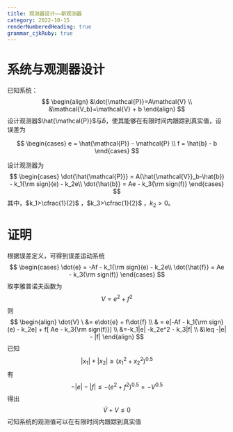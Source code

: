 ```yaml
---
title: 观测器设计——新观测器
category: 2022-10-15
renderNumberedHeading: true
grammar_cjkRuby: true
---
```


# 系统与观测器设计
已知系统：
$$
\begin{align}
&\dot{\mathcal{P}}=A\mathcal{V} \\
&\mathcal{V_b}=\mathcal{V} + b
\end{align}
$$
设计观测器$\hat{\mathcal{P}}$与$\hat{b}$，使其能够在有限时间内跟踪到真实值，设误差为

$$
\begin{cases}
e = \hat{\mathcal{P}} - \mathcal{P} \\
f =  \hat{b} - b
\end{cases}
$$

设计观测器为
$$
\begin{cases}
\dot{\hat{\mathcal{P}}} =  A(\hat{\mathcal{V}}_b-\hat{b}) - k_1{\rm sign}(e) - k_2e\\
\dot{\hat{b}} = Ae - k_3{\rm sign(f)}
\end{cases}
$$
其中，$k_1>\cfrac{1}{2}$ ，$k_3>\cfrac{1}{2}$ ，$k_2>0$。

# 证明
根据误差定义，可得到误差运动系统
$$
\begin{cases}
\dot{e} = -Af  - k_1{\rm sign}(e) - k_2e\\
\dot{\hat{f}} = Ae - k_3{\rm sign(f)}
\end{cases}
$$
取李雅普诺夫函数为
$$
V=e^2 + f^2
$$
则
$$
\begin{align}
\dot{V} \
&= e\dot{e} + f\dot{f} \\
& = e[-Af  - k_1{\rm sign}(e) - k_2e] + f[ Ae - k_3{\rm sign(f)}] \\
&=-k_1|e| -k_2e^2 - k_3|f| \\
&\leq -|e| - |f|
\end{align}
$$
已知
$$
|x_1|+ |x_2| \geq (x_1^2 + x_2^2)^{0.5} 
$$
有
$$
-|e|-|f| \leq -(e^2 + f^2)^{0.5} = -V^{0.5}
$$
得出
$$
\dot{V} + V\leq  0
$$
可知系统的观测值可以在有限时间内跟踪到真实值